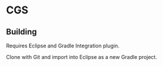CGS
===
Building
--------
Requires Eclipse and Gradle Integration plugin.

Clone with Git and import into Eclipse as a new Gradle project.
